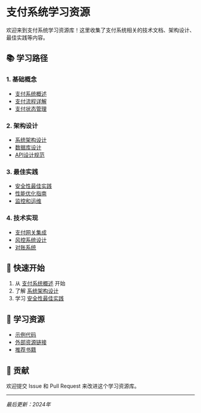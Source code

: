 # 支付系统学习资源

欢迎来到支付系统学习资源库！这里收集了支付系统相关的技术文档、架构设计、最佳实践等内容。

## 📚 学习路径

### 1. 基础概念
- [支付系统概述](./tutorials/payment-system-overview.md)
- [支付流程详解](./tutorials/payment-flow.md)
- [支付状态管理](./tutorials/payment-states.md)

### 2. 架构设计
- [系统架构设计](./architecture/system-architecture.md)
- [数据库设计](./architecture/database-design.md)
- [API设计规范](./architecture/api-design.md)

### 3. 最佳实践
- [安全性最佳实践](./best-practices/security.md)
- [性能优化指南](./best-practices/performance.md)
- [监控和运维](./best-practices/monitoring.md)

### 4. 技术实现
- [支付网关集成](./tutorials/payment-gateway.md)
- [风控系统设计](./architecture/risk-control.md)
- [对账系统](./architecture/reconciliation.md)

## 🚀 快速开始

1. 从 [支付系统概述](./tutorials/payment-system-overview.md) 开始
2. 了解 [系统架构设计](./architecture/system-architecture.md)
3. 学习 [安全性最佳实践](./best-practices/security.md)

## 📖 学习资源

- [示例代码](../examples/)
- [外部资源链接](../resources/external-links.md)
- [推荐书籍](../resources/books.md)

## 🤝 贡献

欢迎提交 Issue 和 Pull Request 来改进这个学习资源库。

---

*最后更新：2024年* 